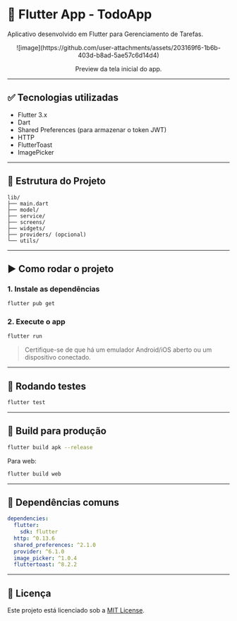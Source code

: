 # 📱 Flutter App - TodoApp

Aplicativo desenvolvido em Flutter para Gerenciamento de Tarefas.

<p align="center">
  ![image](https://github.com/user-attachments/assets/203169f6-1b6b-403d-b8ad-5ae57c6d14d4)
</p>
<p align="center">
  Preview da tela inicial do app.
</p>

---

## ✅ Tecnologias utilizadas

- Flutter 3.x
- Dart
- Shared Preferences (para armazenar o token JWT)
- HTTP
- FlutterToast
- ImagePicker
  
---

## 📁 Estrutura do Projeto

```
lib/
├── main.dart
├── model/
├── service/
├── screens/
├── widgets/
├── providers/ (opcional)
└── utils/
```

---

## ▶️ Como rodar o projeto

### 1. Instale as dependências

```bash
flutter pub get
```

### 2. Execute o app

```bash
flutter run
```

> Certifique-se de que há um emulador Android/iOS aberto ou um dispositivo conectado.

---

## 🧪 Rodando testes

```bash
flutter test
```

---

## 📱 Build para produção

```bash
flutter build apk --release
```

Para web:

```bash
flutter build web
```

---

## 🧩 Dependências comuns

```yaml
dependencies:
  flutter:
    sdk: flutter
  http: ^0.13.6
  shared_preferences: ^2.1.0
  provider: ^6.1.0
  image_picker: ^1.0.4
  fluttertoast: ^8.2.2
```

---

## 📄 Licença

Este projeto está licenciado sob a [MIT License](LICENSE).
